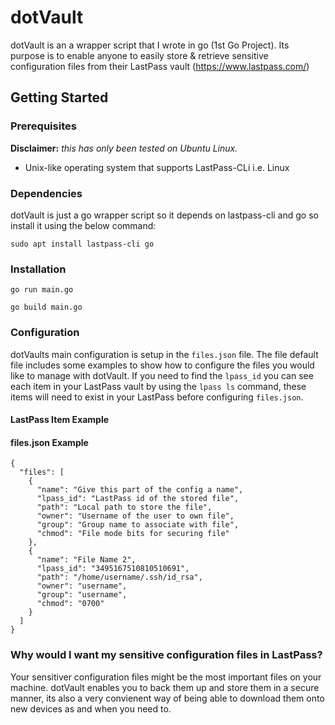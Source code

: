 # dotVault

dotVault is an a wrapper script that I wrote in go (1st Go Project). Its purpose is to enable anyone to easily store & retrieve sensitive configuration files from their LastPass vault (https://www.lastpass.com/)

## Getting Started

### Prerequisites

__Disclaimer:__ _this has only been tested on Ubuntu Linux._

* Unix-like operating system that supports LastPass-CLi i.e. Linux

### Dependencies

dotVault is just a go wrapper script so it depends on lastpass-cli and go so install it using the below command:
```
sudo apt install lastpass-cli go
```

### Installation

```
go run main.go
```
```
go build main.go
```

### Configuration

dotVaults main configuration is setup in the `files.json` file. The file default file includes some examples to show how to configure the files you would like to manage with dotVault. If you need to find the `lpass_id` you can see each item in your LastPass vault by using the `lpass ls` command, these items will need to exist in your LastPass before configuring `files.json`.

#### LastPass Item Example



#### files.json Example
```
{
  "files": [
    {
      "name": "Give this part of the config a name",
      "lpass_id": "LastPass id of the stored file",
      "path": "Local path to store the file",
      "owner": "Username of the user to own file",
      "group": "Group name to associate with file",
      "chmod": "File mode bits for securing file"
    },
    {
      "name": "File Name 2",
      "lpass_id": "3495167510810510691",
      "path": "/home/username/.ssh/id_rsa",
      "owner": "username",
      "group": "username",
      "chmod": "0700"
    }
  ]
}
```

### Why would I want my sensitive configuration files in LastPass?

Your sensitiver configuration files might be the most important files on your machine. dotVault enables you to back them up and store them in a secure manner, its also a very convienent way of being able to download them onto new devices as and when you need to.
